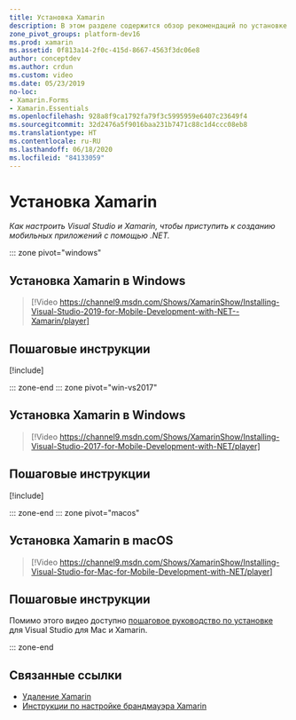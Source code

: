 ```yaml
---
title: Установка Xamarin
description: В этом разделе содержится обзор рекомендаций по установке и настройке, которые можно использовать для работы с Xamarin в Visual Studio.
zone_pivot_groups: platform-dev16
ms.prod: xamarin
ms.assetid: 0f813a14-2f0c-415d-8667-4563f3dc06e8
author: conceptdev
ms.author: crdun
ms.custom: video
ms.date: 05/23/2019
no-loc:
- Xamarin.Forms
- Xamarin.Essentials
ms.openlocfilehash: 928a8f9ca1792fa79f3c5995959e6407c23649f4
ms.sourcegitcommit: 32d2476a5f9016baa231b7471c88c1d4ccc08eb8
ms.translationtype: HT
ms.contentlocale: ru-RU
ms.lasthandoff: 06/18/2020
ms.locfileid: "84133059"
---
```

# <a name="installing-xamarin"></a>Установка Xamarin

_Как настроить Visual Studio и Xamarin, чтобы приступить к созданию мобильных приложений с помощью .NET._

::: zone pivot="windows"

## <a name="installing-xamarin-on-windows"></a>Установка Xamarin в Windows

> [!Video https://channel9.msdn.com/Shows/XamarinShow/Installing-Visual-Studio-2019-for-Mobile-Development-with-NET--Xamarin/player]

## <a name="step-by-step-instructions"></a>Пошаговые инструкции

[!include[](~/cross-platform/includes/install-xamarin-windows-2019.md)]

::: zone-end
::: zone pivot="win-vs2017"

## <a name="installing-xamarin-on-windows"></a>Установка Xamarin в Windows

> [!Video https://channel9.msdn.com/Shows/XamarinShow/Installing-Visual-Studio-2017-for-Mobile-Development-with-NET/player]

## <a name="step-by-step-instructions"></a>Пошаговые инструкции

[!include[](~/cross-platform/includes/install-xamarin-windows.md)]

::: zone-end
::: zone pivot="macos"

## <a name="installing-xamarin-on-macos"></a>Установка Xamarin в macOS

> [!Video https://channel9.msdn.com/Shows/XamarinShow/Installing-Visual-Studio-for-Mac-for-Mobile-Development-with-NET/player]

## <a name="step-by-step-instructions"></a>Пошаговые инструкции

Помимо этого видео доступно [пошаговое руководство по установке](/visualstudio/mac/installation/) для Visual Studio для Mac и Xamarin.

::: zone-end

## <a name="related-links"></a>Связанные ссылки

- [Удаление Xamarin](~/get-started/installation/uninstalling-xamarin.md)
- [Инструкции по настройке брандмауэра Xamarin](firewall.md)
